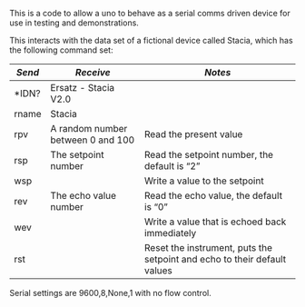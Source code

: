 This is a code to allow a uno to behave as a serial comms driven device for use in testing and demonstrations.

This interacts with the data set of a fictional device called Stacia, which has the following command set:

| *Send* | *Receive* | *Notes* |
| --- | --- | --- |
| *IDN? | Ersatz - Stacia V2.0 | |
| rname | Stacia | |
| rpv | A random number between 0 and 100 | Read the present value |
| rsp | The setpoint number | Read the setpoint number, the default is “2” |
| wsp | | Write a value to the setpoint |
| rev | The echo value number | Read the echo value, the default is “0” |
| wev | | Write a value that is echoed back immediately |
| rst | | Reset the instrument, puts the setpoint and echo to their default values |

Serial settings are 9600,8,None,1 with no flow control.
